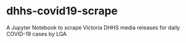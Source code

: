 # dhhs-covid19-scrape
A Jupyter Notebook to scrape Victoria DHHS media releases for daily COVID-19 cases by LGA
